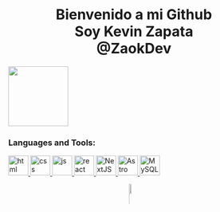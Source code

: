 <h1 align="center">Bienvenido a mi Github<br />Soy Kevin Zapata<br />@ZaokDev</h1>
<img src="https://media1.tenor.com/m/yj3qPQTpTJwAAAAd/chao-garden-sonic.gif" height="120">
<h3 align="left">Languages and Tools:</h3>
<p align="left">
  <a href="#" target="_blank" rel="noreferrer">
    <img
      src="https://www.svgrepo.com/show/303205/html-5-logo.svg"
      alt="html"
      width="40"
      height="40"
    />
  </a>
  <a href="#" target="_blank" rel="noreferrer">
    <img
      src="https://www.svgrepo.com/show/452185/css-3.svg"
      alt="css"
      width="40"
      height="40"
    />
  </a>
  <a href="#" target="_blank" rel="noreferrer">
    <img
      src="https://www.svgrepo.com/show/353925/javascript.svg"
      alt="js"
      width="40"
      height="40"
    />
  </a>
  <a href="#" target="_blank" rel="noreferrer">
    <img
      src="https://www.svgrepo.com/show/354259/react.svg"
      alt="react"
      width="40"
      height="40"
    />
  </a>
  <a href="#" target="_blank" rel="noreferrer">
    <img
      src="https://images.ctfassets.net/c63hsprlvlya/IacLLeOBR5WCvdCPqKuff/a57a4dc79978ad9e141972054ce9f71e/nextjs3.webp"
      alt="NextJS"
      width="40"
      height="40"
    />
  </a>
  <a href="#" target="_blank" rel="noreferrer">
    <img
      src="https://www.svgrepo.com/show/373446/astro.svg"
      alt="Astro"
      width="40"
      height="40"
    />
  </a>
  <a href="#" target="_blank" rel="noreferrer">
    <img
      src="https://www.svgrepo.com/show/303251/mysql-logo.svg"
      alt="MySQL"
      width="40"
      height="40"
    />
  </a>
</p>

<!-- STATS Y LENGUAJES MAS USADOS -->
<div style="display: grid; align-items: center; justify-content: center;">
  <img
    style="height: 100%; width: 49%; max-width: 100%"
    src="https://github-readme-stats.vercel.app/api?username=zaokdev&theme=gotham&count_private=true&show_icons=true&include_all_commits=true"
  />
  <img
    style="height: 100%; width: 49%; max-width: 10%"
    src="https://github-readme-stats.vercel.app/api/top-langs/?username=zaokdev&layout=compact&theme=gotham&langs_count=8"
  />
</div>
